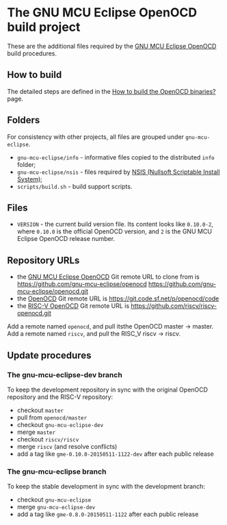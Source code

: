 # The GNU MCU Eclipse OpenOCD build project

These are the additional files required by the [GNU MCU Eclipse OpenOCD](https://github.com/gnu-mcu-eclipse/openocd) build procedures.

## How to build

The detailed steps are defined in the [How to build the OpenOCD binaries?](https://gnu-mcu-eclipse.github.io/openocd/build-procedure/) page.

## Folders

For consistency with other projects, all files are grouped under `gnu-mcu-eclipse`.

* `gnu-mcu-eclipse/info` - informative files copied to the distributed `info` folder;
* `gnu-mcu-eclipse/nsis` - files required by [NSIS (Nullsoft Scriptable Install System)](http://nsis.sourceforge.net/Main_Page);
* `scripts/build.sh` - build support scripts.

## Files

* `VERSION` - the current build version file. Its content looks like `0.10.0-2`, where `0.10.0` is the official OpenOCD version, and `2` is the GNU MCU Eclipse OpenOCD release number.

## Repository URLs

- the [GNU MCU Eclipse OpenOCD](https://github.com/gnu-mcu-eclipse/openocd.git) Git remote URL to clone from is https://github.com/gnu-mcu-eclipse/openocd https://github.com/gnu-mcu-eclipse/openocd.git
- the [OpenOCD](https://sourceforge.net/p/openocd/code/) Git remote URL is https://git.code.sf.net/p/openocd/code
- the [RISC-V OpenOCD](https://github.com/riscv/riscv-openocd) Git remote URL is https://github.com/riscv/riscv-openocd.git

Add a remote named `openocd`, and pull itsthe OpenOCD master → master.
Add a remote named `riscv`, and pull the RISC_V riscv → riscv.

## Update procedures

### The gnu-mcu-eclipse-dev branch

To keep the development repository in sync with the original OpenOCD repository and the RISC-V repository:

- checkout `master`
- pull from `openocd/master`
- checkout `gnu-mcu-eclipse-dev`
- merge `master`
- checkout `riscv/riscv`
- merge `riscv` (and resolve conflicts)
- add a tag like `gme-0.10.0-20150511-1122-dev` after each public release

### The gnu-mcu-eclipse branch

To keep the stable development in sync with the development branch:

- checkout `gnu-mcu-eclipse`
- merge `gnu-mcu-eclipse-dev`
- add a tag like `gme-0.8.0-20150511-1122` after each public release
